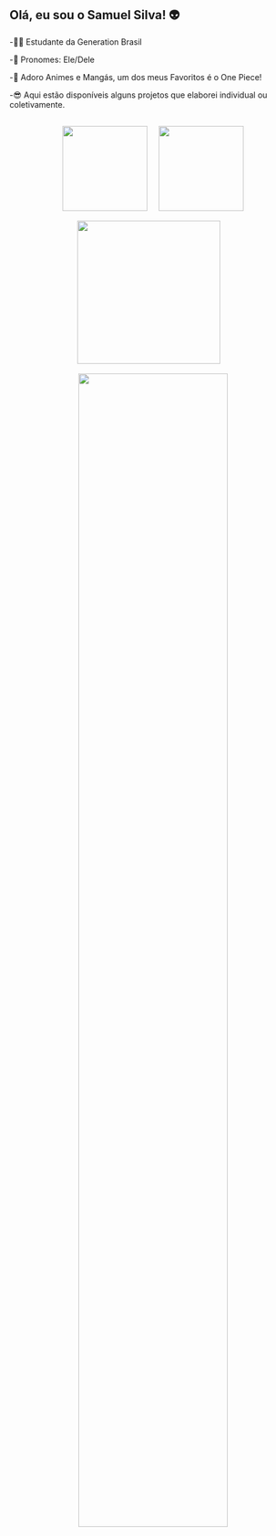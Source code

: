 ## Olá, eu sou o Samuel Silva! 👽

-👨‍💻 Estudante da Generation Brasil

-🎈 Pronomes: Ele/Dele

-👒 Adoro Animes e Mangás, um dos meus Favoritos é o One Piece!

-😎 Aqui estão disponíveis alguns projetos que elaborei individual ou coletivamente.

##

<p float="left" align="center">
  <img src="https://github-readme-stats.vercel.app/api/top-langs/?username=samuels-code&theme=radical&layout=compact" height="149px" />
  &nbsp; &nbsp;
  <img src="https://github-readme-stats.vercel.app/api?username=samuels-code&show_icons=true&title_color=f7418a&icon_color=BBB&text_color=BBB&bg_color=141321&include_all_commits=true" height="149px" />
</p>

<p float="left" align="center">
  <img src="https://activity-graph.herokuapp.com/graph?username=samuels-code&bg_color=141321&color=f7418a&line=b83d62&point=583f79&area=true&hide_border=false" width="" height="251px" />
  &nbsp; &nbsp;

<div align="center">
  <img width="72%" src="https://github-readme-streak-stats.herokuapp.com/?user=samuels-code&theme=monokai&show_icons=true" />
</div>
</p>


  
  
  
